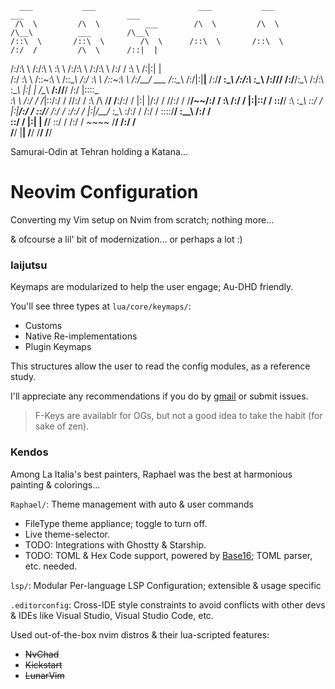       ___           ___                       ___           ___           ___                       ___     
     /\  \         /\  \          ___        /\  \         /\  \         /\__\          ___        /\__\    
    /::\  \       /::\  \        /\  \      /::\  \       /::\  \       /:/  /         /\  \      /::|  |   
   /:/\:\  \     /:/\:\  \       \:\  \    /:/\:\  \     /:/\:\  \     /:/  /          \:\  \    /:|:|  |   
  /:/  \:\  \   /::\~\:\  \      /::\__\  /:/  \:\  \   /::\~\:\  \   /:/__/  ___      /::\__\  /:/|:|__|__ 
 /:/__/ \:\__\ /:/\:\ \:\__\  __/:/\/__/ /:/__/_\:\__\ /:/\:\ \:\__\  |:|  | /\__\  __/:/\/__/ /:/ |::::\__\
 \:\  \ /:/  / \/_|::\/:/  / /\/:/  /    \:\  /\ \/__/ \/__\:\/:/  /  |:|  |/:/  / /\/:/  /    \/__/~~/:/  /
  \:\  /:/  /     |:|::/  /  \::/__/      \:\ \:\__\        \::/  /   |:|__/:/  /  \::/__/           /:/  / 
   \:\/:/  /      |:|\/__/    \:\__\       \:\/:/  /        /:/  /     \::::/__/    \:\__\          /:/  /  
    \::/  /       |:|  |       \/__/        \::/  /        /:/  /       ~~~~         \/__/         /:/  /   
     \/__/         \|__|                     \/__/         \/__/                                   \/__/    

Samurai-Odin at Tehran holding a Katana...

# Neovim Configuration
Converting my Vim setup on Nvim from scratch; nothing more...

& ofcourse a lil' bit of modernization... or perhaps a lot :)

### Iaijutsu
Keymaps are modularized to help the user engage; Au-DHD friendly.

You'll see three types at `lua/core/keymaps/`:
- Customs
- Native Re-implementations
- Plugin Keymaps

This structures allow the user to read the config modules, as a reference study.

I'll appreciate any recommendations if you do by [gmail](manihabibinava@gmail.com) or submit issues.

> F-Keys are availablr for OGs, but not a good idea to take the habit (for sake of zen).

### Kendos
Among La Italia's best painters, Raphael was the best at harmonious painting & colorings...

`Raphael/`: Theme management with auto & user commands
- FileType theme appliance; toggle to turn off.
- Live theme-selector.
- TODO: Integrations with Ghostty & Starship.
- TODO: TOML & Hex Code support, powered by [Base16](https://github.com/RRethy/base16-nvim); TOML parser, etc. needed.


`lsp/`: Modular Per-language LSP Configuration; extensible & usage specific


`.editorconfig`: Cross-IDE style constraints to avoid conflicts with other devs & IDEs like Visual Studio, Visual Studio Code, etc.


Used out-of-the-box nvim distros & their lua-scripted features:
  - ~~NvChad~~
  - ~~Kickstart~~
  - ~~LunarVim~~

